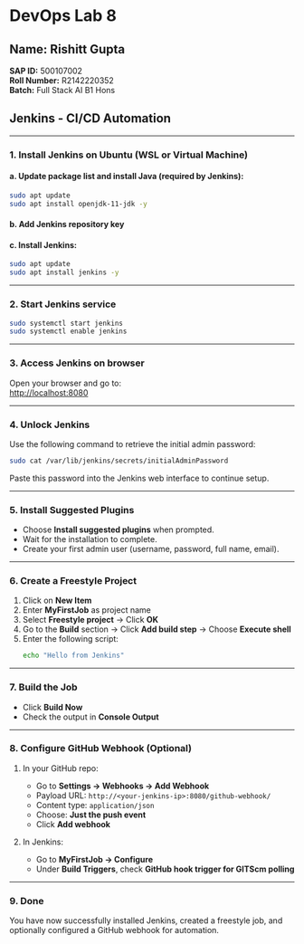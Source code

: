 # DevOps Lab 8

## Name: Rishitt Gupta 
**SAP ID:** 500107002  
**Roll Number:** R2142220352  
**Batch:** Full Stack AI B1 Hons  

## Jenkins - CI/CD Automation  

---

### **1. Install Jenkins on Ubuntu (WSL or Virtual Machine)**

#### a. Update package list and install Java (required by Jenkins):
```bash
sudo apt update
sudo apt install openjdk-11-jdk -y
```

#### b. Add Jenkins repository key

#### c. Install Jenkins:
```bash
sudo apt update
sudo apt install jenkins -y
```

---

### **2. Start Jenkins service**
```bash
sudo systemctl start jenkins
sudo systemctl enable jenkins
```

---

### **3. Access Jenkins on browser**  
Open your browser and go to:  
[http://localhost:8080](http://localhost:8080)

---

### **4. Unlock Jenkins**
Use the following command to retrieve the initial admin password:
```bash
sudo cat /var/lib/jenkins/secrets/initialAdminPassword
```

Paste this password into the Jenkins web interface to continue setup.

---

### **5. Install Suggested Plugins**
- Choose **Install suggested plugins** when prompted.
- Wait for the installation to complete.
- Create your first admin user (username, password, full name, email).

---

### **6. Create a Freestyle Project**

1. Click on **New Item**
2. Enter **MyFirstJob** as project name
3. Select **Freestyle project** → Click **OK**
4. Go to the **Build** section → Click **Add build step** → Choose **Execute shell**
5. Enter the following script:
   ```bash
   echo "Hello from Jenkins"
   ```

---

### **7. Build the Job**

- Click **Build Now**
- Check the output in **Console Output**

---

### **8. Configure GitHub Webhook (Optional)**

1. In your GitHub repo:
   - Go to **Settings → Webhooks → Add Webhook**
   - Payload URL: `http://<your-jenkins-ip>:8080/github-webhook/`
   - Content type: `application/json`
   - Choose: **Just the push event**
   - Click **Add webhook**

2. In Jenkins:
   - Go to **MyFirstJob → Configure**
   - Under **Build Triggers**, check **GitHub hook trigger for GITScm polling**

---

### **9. Done**

You have now successfully installed Jenkins, created a freestyle job, and optionally configured a GitHub webhook for automation.